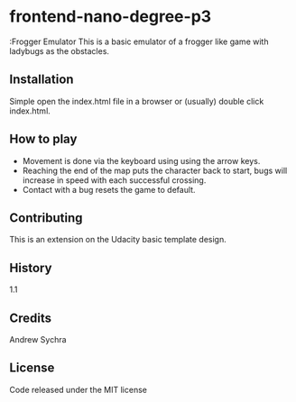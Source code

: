 # frontend-nano-degree-p3
:Frogger Emulator
This is a basic emulator of a frogger like game with ladybugs as the obstacles.
## Installation
Simple open the index.html file in a browser or (usually) double click index.html.
## How to play
- Movement is done via the keyboard using using the arrow keys.
- Reaching the end of the map puts the character back to start, bugs will increase in speed with each successful crossing.
- Contact with a bug resets the game to default.
## Contributing
This is an extension on the Udacity basic template design.
## History
1.1
## Credits
Andrew Sychra
## License
Code released under the MIT license
